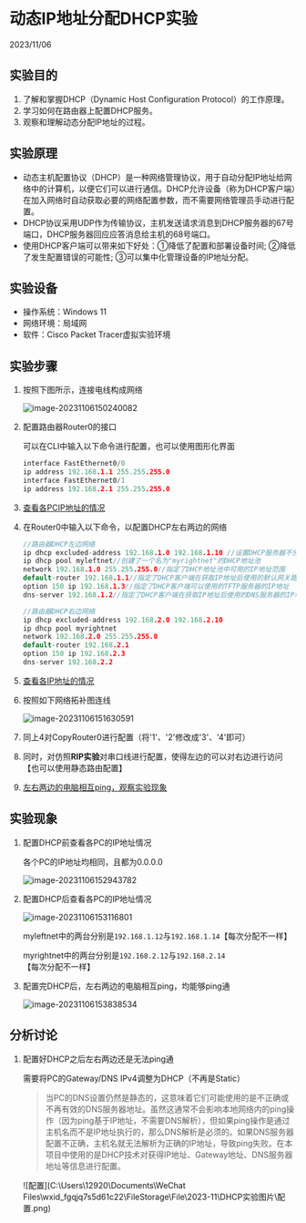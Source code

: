 # 动态IP地址分配DHCP实验

2023/11/06

## 实验目的

1. 了解和掌握DHCP（Dynamic Host Configuration Protocol）的工作原理。
2. 学习如何在路由器上配置DHCP服务。
3. 观察和理解动态分配IP地址的过程。

## 实验原理 

- 动态主机配置协议（DHCP）是一种网络管理协议，用于自动分配IP地址给网络中的计算机，以便它们可以进行通信。DHCP允许设备（称为DHCP客户端）在加入网络时自动获取必要的网络配置参数，而不需要网络管理员手动进行配置。
- DHCP协议采用UDP作为传输协议，主机发送请求消息到DHCP服务器的67号端口，DHCP服务器回应应答消息给主机的68号端口。
- 使用DHCP客户端可以带来如下好处：①降低了配置和部署设备时间; ②降低了发生配置错误的可能性; ③可以集中化管理设备的IP地址分配。

## 实验设备 

- 操作系统：Windows 11
- 网络环境：局域网
- 软件：Cisco Packet Tracer虚拟实验环境

## 实验步骤

1. 按照下图所示，连接电线构成网络

   ![image-20231106150240082](C:\Users\12920\AppData\Roaming\Typora\typora-user-images\image-20231106150240082.png)

2. 配置路由器Router0的接口

   可以在CLI中输入以下命令进行配置，也可以使用图形化界面

   ```CPP
   interface FastEthernet0/0
   ip address 192.168.1.1 255.255.255.0
   interface FastEthernet0/1
   ip address 192.168.2.1 255.255.255.0
   ```

3. <u>查看各PCIP地址的情况</u>

4. 在Router0中输入以下命令，以配置DHCP左右两边的网络

   ```CPP
   //路由器DHCP左边网络
   ip dhcp excluded-address 192.168.1.0 192.168.1.10 //设置DHCP服务器不分配给客户端的IP地址范围
   ip dhcp pool myleftnet//创建了一个名为"myrightnet"的DHCP地址池
   network 192.168.1.0 255.255.255.0//指定了DHCP地址池中可用的IP地址范围
   default-router 192.168.1.1//指定了DHCP客户端在获取IP地址后使用的默认网关路由器的IP地址
   option 150 ip 192.168.1.3//指定了DHCP客户端可以使用的TFTP服务器的IP地址
   dns-server 192.168.1.2//指定了DHCP客户端在获取IP地址后使用的DNS服务器的IP地址
   ```

   ```cpp
   //路由器DHCP右边网络
   ip dhcp excluded-address 192.168.2.0 192.168.2.10
   ip dhcp pool myrightnet
   network 192.168.2.0 255.255.255.0
   default-router 192.168.2.1
   option 150 ip 192.168.2.3
   dns-server 192.168.2.2
   ```

5. <u>查看各IP地址的情况</u>

6. 按照如下网络拓补图连线

   ![image-20231106151630591](C:\Users\12920\AppData\Roaming\Typora\typora-user-images\image-20231106151630591.png)

7. 同上4对CopyRouter0进行配置（将'1'、'2'修改成'3'、'4'即可）
8. 同时，对仿照**RIP实验**对串口线进行配置，使得左边的可以对右边进行访问【也可以使用静态路由配置】
9. <u>左右两边的电脑相互ping，观察实验现象</u>

## 实验现象

1. 配置DHCP前查看各PC的IP地址情况

   各个PC的IP地址均相同，且都为0.0.0.0

   ![image-20231106152943782](C:\Users\12920\AppData\Roaming\Typora\typora-user-images\image-20231106152943782.png)

2. 配置DHCP后查看各PC的IP地址情况

   ![image-20231106153116801](C:\Users\12920\AppData\Roaming\Typora\typora-user-images\image-20231106153116801.png)

   myleftnet中的两台分别是`192.168.1.12`与`192.168.1.14`【每次分配不一样】

   myrightnet中的两台分别是`192.168.2.12`与`192.168.2.14`【每次分配不一样】

3. 配置完DHCP后，左右两边的电脑相互ping，均能够ping通

   ![image-20231106153838534](C:\Users\12920\AppData\Roaming\Typora\typora-user-images\image-20231106153838534.png)

## 分析讨论 

1. 配置好DHCP之后左右两边还是无法ping通

   需要将PC的Gateway/DNS IPv4调整为DHCP（不再是Static）

   > 当PC的DNS设置仍然是静态的，这意味着它们可能使用的是不正确或不再有效的DNS服务器地址。虽然这通常不会影响本地网络内的ping操作（因为ping基于IP地址，不需要DNS解析），但如果ping操作是通过主机名而不是IP地址执行的，那么DNS解析是必须的。如果DNS服务器配置不正确，主机名就无法解析为正确的IP地址，导致ping失败。在本项目中使用的是DHCP技术对获得IP地址、Gateway地址、DNS服务器地址等信息进行配置。

   ![配置](C:\Users\12920\Documents\WeChat Files\wxid_fgqjq7s5d61c22\FileStorage\File\2023-11\DHCP实验图片\配置.png)

   
